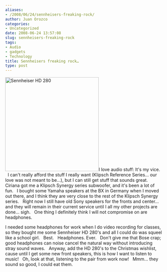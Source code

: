 ```yaml
---
aliases:
- /2008/06/24/sennheisers-freaking-rock/
author: Juan Orozco
categories:
- Uncategorized
date: 2008-06-24 13:57:08
slug: sennheisers-freaking-rock
tags:
- Audio
- gadgets
- Technology
title: Sennheisers freaking rock…
type: post
---
```


<img class="alignleft size-medium wp-image-461" title="hd280" src="https://i0.wp.com/guamaso.com/wp-content/uploads/2008/06/hd280-300x300.jpg?resize=300%2C300" alt="Sennheiser HD 280" width="300" height="300" data-recalc-dims="1" />I love audio stuff: It's my vice.   I can't really afford the stuff I really want (Klipsch Reference Series... our love was not meant to be...), but I can still get stuff that sounds great.   Ciriana got me a Klipsch Synergy series subwoofer, and it's been a lot of fun.   I bought some Yamaha speakers at the BX in Germany when I moved out there, and I think they are very close to the rest of the Klipsch Synergy series.   Right now I still have old Sony speakers for the fronts and center...   and they will remain in their current service until I all my other projects are done... sigh.   One thing I definitely think I will not compromise on are headphones.

I needed some headphones for work when I do video recording for classes, so they bought me some Sennheiser HD 280's and all I could do was squeel like a school girl.   Best.   Headphones. Ever.   Don't give me that Bose crap; good headphones can noise cancel the natural way without introducing stray sound waves.   Anyway, add the HD 280's to the Christmas wishlist, cause until I get some new front speakers, this is how I want to listen to music!   Oh, look at that, listening to the pair from work now!   Mmm... they sound so good, I could eat them.